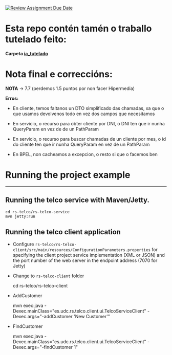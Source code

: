[![Review Assignment Due Date](https://classroom.github.com/assets/deadline-readme-button-22041afd0340ce965d47ae6ef1cefeee28c7c493a6346c4f15d667ab976d596c.svg)](https://classroom.github.com/a/ktvir5Zr)

# Esta repo contén tamén o traballo tutelado feito:

**Carpeta [ia_tutelado](/ia-tutelado/)**

# Nota final e correccións:

**NOTA** -> 7.7 (perdemos 1.5 puntos por non facer Hipermedia)

**Erros:**

- En cliente, temos faltanos un DTO simplificado das chamadas, xa que o que usamos devolvenos todo en vez dos campos que necesitamos

- En servicio, o recurso para obter cliente por DNI, o DNI ten que ir nunha QueryParam en vez de de un PathParam

- En servicio, o recurso para buscar chamadas de un cliente por mes, o id do cliente ten que ir nunha QueryParam en vez de un PathParam

- En BPEL, non cacheamos a excepcion, o resto si que o facemos ben


# Running the project example
---------------------------------------------------------------------

## Running the telco service with Maven/Jetty.

    cd rs-telco/rs-telco-service
    mvn jetty:run


## Running the telco client application

- Configure `rs-telco/rs-telco-client/src/main/resources/ConfigurationParameters.properties`
  for specifying the client project service implementation (XML or JSON) and the port number 
  of the web server in the endpoint address (7070 for Jetty)
  
- Change to `rs-telco-client` folder

    cd rs-telco/rs-telco-client


- AddCustomer

    mvn exec:java -Dexec.mainClass="es.udc.rs.telco.client.ui.TelcoServiceClient" -Dexec.args="-addCustomer 'New Customer'"

- FindCustomer

    mvn exec:java -Dexec.mainClass="es.udc.rs.telco.client.ui.TelcoServiceClient" -Dexec.args="-findCustomer 1"



